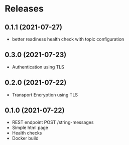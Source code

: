 # Releases

## 0.1.1 (2021-07-27)
* better readiness health check with topic configuration

## 0.3.0 (2021-07-23)
* Authentication using TLS

## 0.2.0 (2021-07-22)
* Transport Encryption using TLS

## 0.1.0 (2021-07-22)
* REST endpoint POST /string-messages
* Simple html page
* Health checks
* Docker build